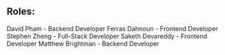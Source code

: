 ## Roles:
David Pham - Backend Developer
Ferras Dahnoun - Frontend Developer
Stephen Zheng - Full-Stack Developer
Saketh Devareddy - Frontend Developer
Matthew Brightman - Backend Developer